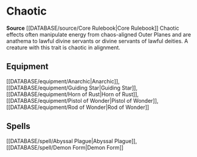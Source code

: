﻿---
id: '25'
name: Chaotic
rarity: Common
rus_type_level: null
source: '[[DATABASE/source/Core Rulebook|Core Rulebook]]'
trait:
- Chaotic
type: Trait

---
# Chaotic

**Source** [[DATABASE/source/Core Rulebook|Core Rulebook]] 
Chaotic effects often manipulate energy from chaos-aligned Outer Planes and are anathema to lawful divine servants or divine servants of lawful deities. A creature with this trait is chaotic in alignment.

## Equipment

[[DATABASE/equipment/Anarchic|Anarchic]], [[DATABASE/equipment/Guiding Star|Guiding Star]], [[DATABASE/equipment/Horn of Rust|Horn of Rust]], [[DATABASE/equipment/Pistol of Wonder|Pistol of Wonder]], [[DATABASE/equipment/Rod of Wonder|Rod of Wonder]]

## Spells

[[DATABASE/spell/Abyssal Plague|Abyssal Plague]], [[DATABASE/spell/Demon Form|Demon Form]]
